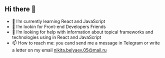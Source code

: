 ## Hi there 👋

- 🌱 I’m currently learning React and JavaScript
- 👯 I’m lookin for Front-end Developers Friends
- 🤔 I’m looking for help with information about topical frameworks and technologies using in React and JavaScript
- 📫 How to reach me: you cand send me a message in Telegram or write a letter on my email nikita.belyaev.05@mail.ru
